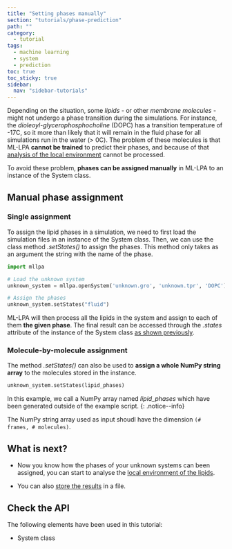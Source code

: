 ```yaml
---
title: "Setting phases manually"
section: "tutorials/phase-prediction"
path: ""
category:
  - tutorial
tags:
  - machine learning
  - system
  - prediction
toc: true
toc_sticky: true
sidebar:
  nav: "sidebar-tutorials"
---
```


Depending on the situation, some *lipids* - or other *membrane molecules* - might not undergo a phase
transition during the simulations. For instance, the *dioleoyl-glycerophosphocholine* (DOPC) has a transition
temperature of -17C, so it more than likely that it will remain in the fluid phase for all simulations run
in the water (> 0C). The problem of these molecules is that ML-LPA **cannot be trained** to predict their phases, and because of that
[analysis of the local environment](/mllpa/documentation/#d---local-environment-analysis) cannot be processed.

To avoid these problem, **phases can be assigned manually** in ML-LPA to an instance of the System class.

## Manual phase assignment

### Single assignment

To assign the lipid phases in a simulation, we need to first load the simulation files in an instance of the System class.
Then, we can use the class method *.setStates()* to assign the phases. This method only takes as an argument the string with
the name of the phase.

```python
import mllpa

# Load the unknown system
unknown_system = mllpa.openSystem('unknown.gro', 'unknown.tpr', 'DOPC')

# Assign the phases
unknown_system.setStates("fluid")
```

ML-LPA will then process all the lipids in the system and assign to each of them **the given phase**.
The final result can be accessed through the *.states* attribute of the instance of the System class
[as shown previously](/mllpa/documentation/tutorials/phase-prediction/4-ml-prediction/#from-an-lpm-file).

### Molecule-by-molecule assignment

The method *.setStates()* can also be used to **assign a whole NumPy string array** to the molecules
stored in the instance.

```python
unknown_system.setStates(lipid_phases)
```

In this example, we call a NumPy array named *lipid_phases* which have been generated
outside of the example script.
{: .notice--info}

The NumPy string array used as input shoudl have the dimension ```(# frames, # molecules)```.

## What is next?

* Now you know how the phases of your unknown systems can been assigned, you can
start to analyse the [local environment of the lipids]().

* You can also [store the results]() in a file.

## Check the API

The following elements have been used in this tutorial:

* System class
